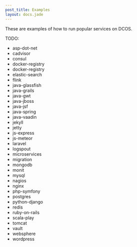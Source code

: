 ```yaml
---
post_title: Examples
layout: docs.jade
---
```

These are examples of how to run popular services on DCOS.

TODO:

- asp-dot-net
- cadvisor
- consul
- docker-registry
- docker-registry
- elastic-search
- flink
- java-glassfish
- java-grails
- java-gwt
- java-jboss
- java-jsf
- java-spring
- java-vaadin
- jekyll
- jetty
- js-express
- js-meteor
- laravel
- logspout
- microservices
- migration
- mongodb
- monit
- mysql
- nagios
- nginx
- php-symfony
- postgres
- python-django
- redis
- ruby-on-rails
- scala-play
- tomcat
- vault
- websphere
- wordpress